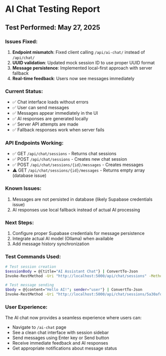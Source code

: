 # AI Chat Testing Report

## Test Performed: May 27, 2025

### Issues Fixed:
1. **Endpoint mismatch**: Fixed client calling `/api/ai-chat/` instead of `/api/chat/`
2. **UUID validation**: Updated mock session ID to use proper UUID format
3. **Message persistence**: Implemented local-first approach with server fallback
4. **Real-time feedback**: Users now see messages immediately

### Current Status:
- ✅ Chat interface loads without errors
- ✅ User can send messages
- ✅ Messages appear immediately in the UI
- ✅ AI responses are generated locally
- ✅ Server API attempts are made
- ✅ Fallback responses work when server fails

### API Endpoints Working:
- ✅ GET `/api/chat/sessions` - Returns chat sessions
- ✅ POST `/api/chat/sessions` - Creates new chat session
- ✅ POST `/api/chat/sessions/{id}/messages` - Creates messages
- ⚠️ GET `/api/chat/sessions/{id}/messages` - Returns empty array (database issue)

### Known Issues:
1. Messages are not persisted in database (likely Supabase credentials issue)
2. AI responses use local fallback instead of actual AI processing

### Next Steps:
1. Configure proper Supabase credentials for message persistence
2. Integrate actual AI model (Ollama) when available
3. Add message history synchronization

### Test Commands Used:
```bash
# Test session creation
$sessionBody = @{title="AI Assistant Chat"} | ConvertTo-Json
Invoke-RestMethod -Uri "http://localhost:5000/api/chat/sessions" -Method POST -Body $sessionBody -ContentType "application/json"

# Test message sending
$body = @{content="Hello AI!"; sender="user"} | ConvertTo-Json
Invoke-RestMethod -Uri "http://localhost:5000/api/chat/sessions/5a30afde-fbf2-4997-a2f5-ad4932dfafb0/messages" -Method POST -Body $body -ContentType "application/json"
```

### User Experience:
The AI chat now provides a seamless experience where users can:
- Navigate to `/ai-chat` page
- See a clean chat interface with session sidebar
- Send messages using Enter key or Send button
- Receive immediate feedback and AI responses
- Get appropriate notifications about message status
